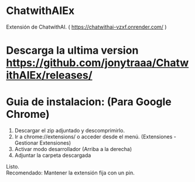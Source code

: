 # ChatwithAIEx
Extensión de ChatwithAI. ( https://chatwithai-vzxf.onrender.com/ )

# Descarga la ultima version https://github.com/jonytraaa/ChatwithAIEx/releases/
# Guia de instalacion: (Para Google Chrome)

1. Descargar el zip adjuntado y descomprimirlo. <br>
2. Ir a chrome://extensions/ o acceder desde el menú. (Extensiones - Gestionar Extensiones)<br>
3. Activar modo desarrollador (Arriba a la derecha)<br>
4. Adjuntar la carpeta descargada

Listo.<br>
Recomendado: Mantener la extensión fija con un pin.<br>
